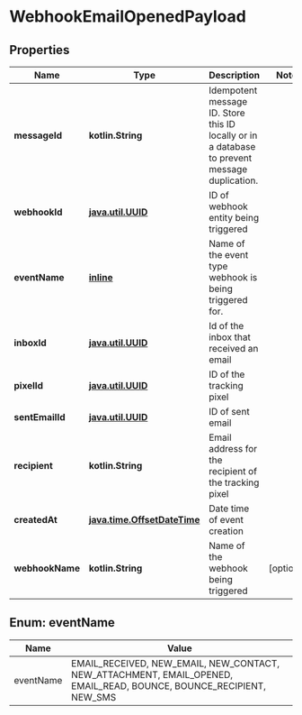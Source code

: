 
# WebhookEmailOpenedPayload

## Properties
Name | Type | Description | Notes
------------ | ------------- | ------------- | -------------
**messageId** | **kotlin.String** | Idempotent message ID. Store this ID locally or in a database to prevent message duplication. | 
**webhookId** | [**java.util.UUID**](java.util.UUID) | ID of webhook entity being triggered | 
**eventName** | [**inline**](#EventNameEnum) | Name of the event type webhook is being triggered for. | 
**inboxId** | [**java.util.UUID**](java.util.UUID) | Id of the inbox that received an email | 
**pixelId** | [**java.util.UUID**](java.util.UUID) | ID of the tracking pixel | 
**sentEmailId** | [**java.util.UUID**](java.util.UUID) | ID of sent email | 
**recipient** | **kotlin.String** | Email address for the recipient of the tracking pixel | 
**createdAt** | [**java.time.OffsetDateTime**](java.time.OffsetDateTime) | Date time of event creation | 
**webhookName** | **kotlin.String** | Name of the webhook being triggered |  [optional]


<a name="EventNameEnum"></a>
## Enum: eventName
Name | Value
---- | -----
eventName | EMAIL_RECEIVED, NEW_EMAIL, NEW_CONTACT, NEW_ATTACHMENT, EMAIL_OPENED, EMAIL_READ, BOUNCE, BOUNCE_RECIPIENT, NEW_SMS



